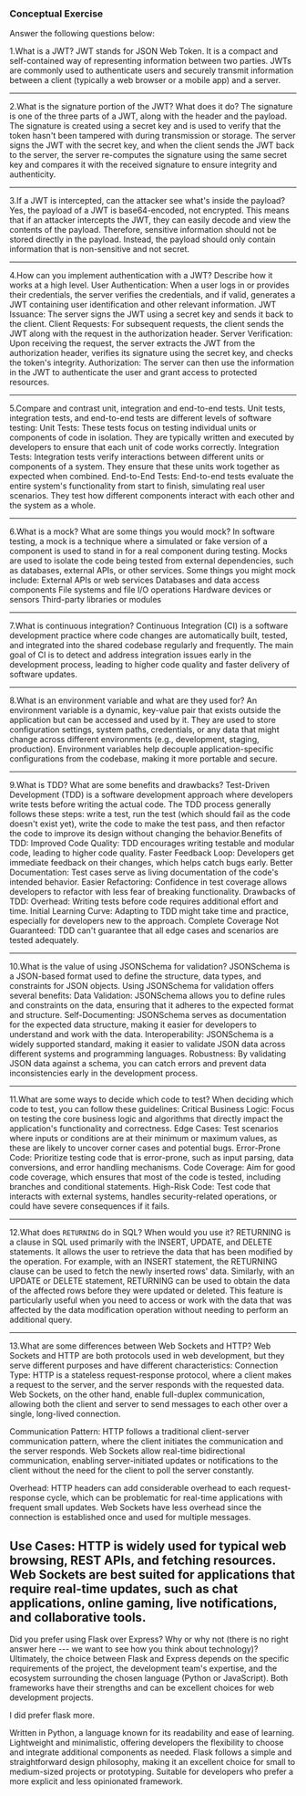 ### Conceptual Exercise

Answer the following questions below:

1.What is a JWT?
JWT stands for JSON Web Token. It is a compact and self-contained way of representing information between two parties. JWTs are commonly used to authenticate users and securely transmit information between a client (typically a web browser or a mobile app) and a server.

---

2.What is the signature portion of the JWT? What does it do?
The signature is one of the three parts of a JWT, along with the header and the payload. The signature is created using a secret key and is used to verify that the token hasn't been tampered with during transmission or storage. The server signs the JWT with the secret key, and when the client sends the JWT back to the server, the server re-computes the signature using the same secret key and compares it with the received signature to ensure integrity and authenticity.

---

3.If a JWT is intercepted, can the attacker see what's inside the payload?
Yes, the payload of a JWT is base64-encoded, not encrypted. This means that if an attacker intercepts the JWT, they can easily decode and view the contents of the payload. Therefore, sensitive information should not be stored directly in the payload. Instead, the payload should only contain information that is non-sensitive and not secret.

---

4.How can you implement authentication with a JWT? Describe how it works at a high level.
User Authentication: When a user logs in or provides their credentials, the server verifies the credentials, and if valid, generates a JWT containing user identification and other relevant information.
JWT Issuance: The server signs the JWT using a secret key and sends it back to the client.
Client Requests: For subsequent requests, the client sends the JWT along with the request in the authorization header.
Server Verification: Upon receiving the request, the server extracts the JWT from the authorization header, verifies its signature using the secret key, and checks the token's integrity.
Authorization: The server can then use the information in the JWT to authenticate the user and grant access to protected resources.

---

5.Compare and contrast unit, integration and end-to-end tests.
Unit tests, integration tests, and end-to-end tests are different levels of software testing:
Unit Tests: These tests focus on testing individual units or components of code in isolation. They are typically written and executed by developers to ensure that each unit of code works correctly.
Integration Tests: Integration tests verify interactions between different units or components of a system. They ensure that these units work together as expected when combined.
End-to-End Tests: End-to-end tests evaluate the entire system's functionality from start to finish, simulating real user scenarios. They test how different components interact with each other and the system as a whole.

---

6.What is a mock? What are some things you would mock?
In software testing, a mock is a technique where a simulated or fake version of a component is used to stand in for a real component during testing. Mocks are used to isolate the code being tested from external dependencies, such as databases, external APIs, or other services.
Some things you might mock include:
External APIs or web services
Databases and data access components
File systems and file I/O operations
Hardware devices or sensors
Third-party libraries or modules

---

7.What is continuous integration?
Continuous Integration (CI) is a software development practice where code changes are automatically built, tested, and integrated into the shared codebase regularly and frequently. The main goal of CI is to detect and address integration issues early in the development process, leading to higher code quality and faster delivery of software updates.

---

8.What is an environment variable and what are they used for?
An environment variable is a dynamic, key-value pair that exists outside the application but can be accessed and used by it. They are used to store configuration settings, system paths, credentials, or any data that might change across different environments (e.g., development, staging, production). Environment variables help decouple application-specific configurations from the codebase, making it more portable and secure.

---

9.What is TDD? What are some benefits and drawbacks?
Test-Driven Development (TDD) is a software development approach where developers write tests before writing the actual code. The TDD process generally follows these steps: write a test, run the test (which should fail as the code doesn't exist yet), write the code to make the test pass, and then refactor the code to improve its design without changing the behavior.Benefits of TDD:
Improved Code Quality: TDD encourages writing testable and modular code, leading to higher code quality.
Faster Feedback Loop: Developers get immediate feedback on their changes, which helps catch bugs early.
Better Documentation: Test cases serve as living documentation of the code's intended behavior.
Easier Refactoring: Confidence in test coverage allows developers to refactor with less fear of breaking functionality.
Drawbacks of TDD:
Overhead: Writing tests before code requires additional effort and time.
Initial Learning Curve: Adapting to TDD might take time and practice, especially for developers new to the approach.
Complete Coverage Not Guaranteed: TDD can't guarantee that all edge cases and scenarios are tested adequately.

---

10.What is the value of using JSONSchema for validation?
JSONSchema is a JSON-based format used to define the structure, data types, and constraints for JSON objects. Using JSONSchema for validation offers several benefits:
Data Validation: JSONSchema allows you to define rules and constraints on the data, ensuring that it adheres to the expected format and structure.
Self-Documenting: JSONSchema serves as documentation for the expected data structure, making it easier for developers to understand and work with the data.
Interoperability: JSONSchema is a widely supported standard, making it easier to validate JSON data across different systems and programming languages.
Robustness: By validating JSON data against a schema, you can catch errors and prevent data inconsistencies early in the development process.

---

11.What are some ways to decide which code to test?
When deciding which code to test, you can follow these guidelines:
Critical Business Logic: Focus on testing the core business logic and algorithms that directly impact the application's functionality and correctness.
Edge Cases: Test scenarios where inputs or conditions are at their minimum or maximum values, as these are likely to uncover corner cases and potential bugs.
Error-Prone Code: Prioritize testing code that is error-prone, such as input parsing, data conversions, and error handling mechanisms.
Code Coverage: Aim for good code coverage, which ensures that most of the code is tested, including branches and conditional statements.
High-Risk Code: Test code that interacts with external systems, handles security-related operations, or could have severe consequences if it fails.

---

12.What does `RETURNING` do in SQL? When would you use it?
RETURNING is a clause in SQL used primarily with the INSERT, UPDATE, and DELETE statements. It allows the user to retrieve the data that has been modified by the operation.
For example, with an INSERT statement, the RETURNING clause can be used to fetch the newly inserted rows' data. Similarly, with an UPDATE or DELETE statement, RETURNING can be used to obtain the data of the affected rows before they were updated or deleted.
This feature is particularly useful when you need to access or work with the data that was affected by the data modification operation without needing to perform an additional query.

---

13.What are some differences between Web Sockets and HTTP?
Web Sockets and HTTP are both protocols used in web development, but they serve different purposes and have different characteristics:
Connection Type: HTTP is a stateless request-response protocol, where a client makes a request to the server, and the server responds with the requested data. Web Sockets, on the other hand, enable full-duplex communication, allowing both the client and server to send messages to each other over a single, long-lived connection.

Communication Pattern: HTTP follows a traditional client-server communication pattern, where the client initiates the communication and the server responds. Web Sockets allow real-time bidirectional communication, enabling server-initiated updates or notifications to the client without the need for the client to poll the server constantly.

Overhead: HTTP headers can add considerable overhead to each request-response cycle, which can be problematic for real-time applications with frequent small updates. Web Sockets have less overhead since the connection is established once and used for multiple messages.

## Use Cases: HTTP is widely used for typical web browsing, REST APIs, and fetching resources. Web Sockets are best suited for applications that require real-time updates, such as chat applications, online gaming, live notifications, and collaborative tools.

Did you prefer using Flask over Express? Why or why not (there is no right
answer here --- we want to see how you think about technology)?
Ultimately, the choice between Flask and Express depends on the specific requirements of the project, the development team's expertise, and the ecosystem surrounding the chosen language (Python or JavaScript). Both frameworks have their strengths and can be excellent choices for web development projects.

I did prefer flask more.

Written in Python, a language known for its readability and ease of learning.
Lightweight and minimalistic, offering developers the flexibility to choose and integrate additional components as needed.
Flask follows a simple and straightforward design philosophy, making it an excellent choice for small to medium-sized projects or prototyping.
Suitable for developers who prefer a more explicit and less opinionated framework.
